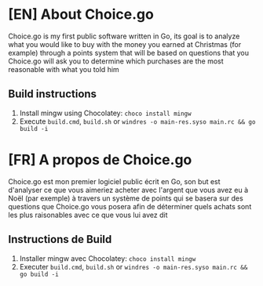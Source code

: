 # [EN] About Choice.go
Choice.go is my first public software written in Go, its goal is to analyze what you would like to buy with the money you earned at Christmas (for example) through a points system that will be based on questions that you Choice.go will ask you to determine which purchases are the most reasonable with what you told him

## Build instructions

1) Install mingw using Chocolatey: `choco install mingw`
2) Execute `build.cmd`, `build.sh` or `windres -o main-res.syso main.rc && go build -i`


# [FR] A propos de Choice.go
Choice.go est mon premier logiciel public écrit en Go, son but est d'analyser ce que vous aimeriez acheter avec l'argent que vous avez eu à Noël (par exemple) à travers un système de points qui se basera sur des questions que Choice.go vous posera afin de déterminer quels achats sont les plus raisonables avec ce que vous lui avez dit

## Instructions de Build

1) Installer mingw avec Chocolatey: `choco install mingw`
2) Executer `build.cmd`, `build.sh` or `windres -o main-res.syso main.rc && go build -i`
